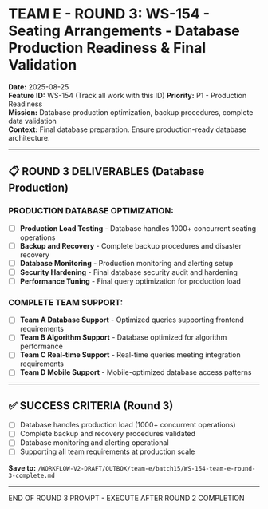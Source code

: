 # TEAM E - ROUND 3: WS-154 - Seating Arrangements - Database Production Readiness & Final Validation

**Date:** 2025-08-25  
**Feature ID:** WS-154 (Track all work with this ID)
**Priority:** P1 - Production Readiness  
**Mission:** Database production optimization, backup procedures, complete data validation  
**Context:** Final database preparation. Ensure production-ready database architecture.

---

## 📋 ROUND 3 DELIVERABLES (Database Production)

### **PRODUCTION DATABASE OPTIMIZATION:**
- [ ] **Production Load Testing** - Database handles 1000+ concurrent seating operations
- [ ] **Backup and Recovery** - Complete backup procedures and disaster recovery
- [ ] **Database Monitoring** - Production monitoring and alerting setup
- [ ] **Security Hardening** - Final database security audit and hardening
- [ ] **Performance Tuning** - Final query optimization for production load

### **COMPLETE TEAM SUPPORT:**
- [ ] **Team A Database Support** - Optimized queries supporting frontend requirements
- [ ] **Team B Algorithm Support** - Database optimized for algorithm performance
- [ ] **Team C Real-time Support** - Real-time queries meeting integration requirements
- [ ] **Team D Mobile Support** - Mobile-optimized database access patterns

---

## ✅ SUCCESS CRITERIA (Round 3)

- [ ] Database handles production load (1000+ concurrent operations)
- [ ] Complete backup and recovery procedures validated
- [ ] Database monitoring and alerting operational
- [ ] Supporting all team requirements at production scale

**Save to:** `/WORKFLOW-V2-DRAFT/OUTBOX/team-e/batch15/WS-154-team-e-round-3-complete.md`

---

END OF ROUND 3 PROMPT - EXECUTE AFTER ROUND 2 COMPLETION